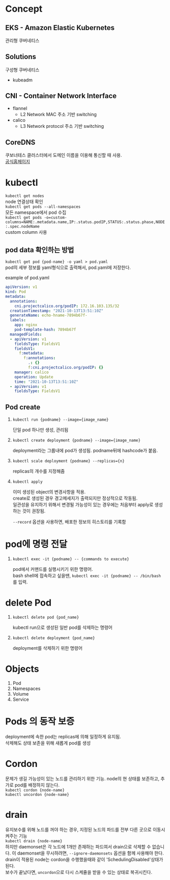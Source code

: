 # Concept

## EKS - Amazon Elastic Kubernetes
관리형 쿠버네티스

## Solutions
구성형 쿠버네티스
- kubeadm

## CNI - Container Network Interface

- flannel
    - L2 Network
        MAC 주소 기반 switching
- calico
    - L3 Network
        protocol 주소 기반 switching

## CoreDNS

쿠보너테스 클러스터에서 도메인 이름을 이용해 통신할 때 사용.  
[공식홈페이지](https://coredns.io)

# kubectl
`kubectl get nodes`  
node 연결상태 확인  
`kubectl get pods --all-namespaces`  
모든 namespace에서 pod 수집  
`kubectl get pods -o=custom-columns=NAME:.metadata.name,IP:.status.podIP,STATUS:.status.phase,NODE:.spec.nodeName`  
custom column 사용

## pod data 확인하는 방법
`kubectl get pod {pod-name} -o yaml > pod.yaml`  
pod의 세부 정보를 yaml형식으로 출력해서, pod.yaml에 저장한다.  

example of pod.yaml  
```yaml
apiVersion: v1
kind: Pod
metadata:
  annotations:
    cni.projectcalico.org/podIP: 172.16.103.135/32
  creationTimestamp: "2021-10-13T13:51:10Z"
  generateName: echo-hname-7894b67f-
  labels:
    app: nginx
    pod-template-hash: 7894b67f
  managedFields:
  - apiVersion: v1
    fieldsType: FieldsV1
    fieldsV1:
      f:metadata:
        f:annotations:
          .: {}
          f:cni.projectcalico.org/podIP: {}
    manager: calico
    operation: Update
    time: "2021-10-13T13:51:10Z"
  - apiVersion: v1
    fieldsType: FieldsV1
```


## Pod create
1. `kubectl run {podname} --image={image_name}`

    단일 pod 하나만 생성, 관리됨
2. `kubectl create deployment {podname} --image={image_name}`

    deployment라는 그룹내에 pod가 생성됨. podname뒤에 hashcode가 붙음.
3. `kubectl scale deployment {podname} --replicas={n}`

    replicas의 개수를 지정해줌
4. `kubectl apply`

    이미 생성된 object의 변경사항을 적용.  
    create로 생성된 경우 경고메세지가 출력되지만 정상적으로 작동됨.  
    일관성을 유지하기 위해서 변경될 가능성이 있는 경우에는 처음부터 apply로 생성하는 것이 권장됨.  

    `--record` 옵션을 사용하면, 배포한 정보의 히스토리를 기록함  
    

# pod에 명령 전달

1. `kubectl exec -it {podname} -- {commands to execute}`

    pod에서 커맨드를 실행시키기 위한 명령어.  
    bash shell에 접속하고 싶을땐, `kubectl exec -it {podname} -- /bin/bash` 를 입력.

# delete Pod
1. `kubectl delete pod {pod_name}`

    kubectl run으로 생성된 일반 pod를 삭제하는 명령어
2. `kubectl delete deployment {pod_name}`

    deployment를 삭제하기 위한 명령어

# Objects
1. Pod
2. Namespaces
3. Volume
4. Service

# Pods 의 동작 보증
deployment에 속한 pod는 replicas에 의해 일정하게 유지됨.  
삭제해도 상태 보존을 위해 새롭게 pod를 생성

# Cordon
문제가 생길 가능성이 있는 노드를 관리하기 위한 기능. node의 현 상태를 보존하고, 추가로 pod를 배정하지 않는다.  
`kubectl cordon {node-name}`  
`kubectl uncordon {node-name}`  

# drain
유지보수를 위해 노드를 꺼야 하는 경우, 지정된 노드의 파드를 전부 다른 곳으로 이동시켜주는 기능  
`kubectl drain {node-name}`  
하지만 daemonset은 각 노드에 1개만 존재하는 파드여서 drain으로 삭제할 수 없습니다. 이 daemonset을 무시하려면, `--ignore-daemonsets` 옵션을 함께 사용해야 한다.  
drain이 적용된 node는 cordon을 수행했을때와 같이 'SchedulingDisabled'상태가 된다.  
보수가 끝났다면, `uncordon`으로 다시 스케쥴을 받을 수 있는 상태로 복귀시킨다.  

